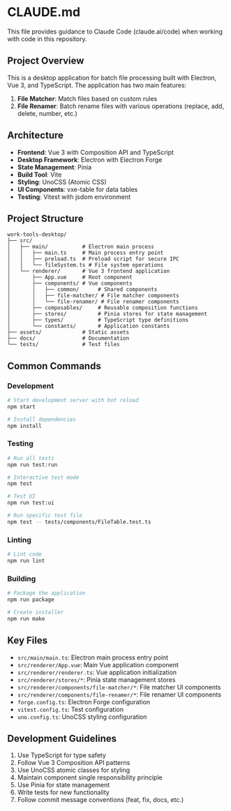 # CLAUDE.md

This file provides guidance to Claude Code (claude.ai/code) when working with code in this repository.

## Project Overview

This is a desktop application for batch file processing built with Electron, Vue 3, and TypeScript. The application has two main features:

1. **File Matcher**: Match files based on custom rules
2. **File Renamer**: Batch rename files with various operations (replace, add, delete, number, etc.)

## Architecture

- **Frontend**: Vue 3 with Composition API and TypeScript
- **Desktop Framework**: Electron with Electron Forge
- **State Management**: Pinia
- **Build Tool**: Vite
- **Styling**: UnoCSS (Atomic CSS)
- **UI Components**: vxe-table for data tables
- **Testing**: Vitest with jsdom environment

## Project Structure

```
work-tools-desktop/
├── src/
│   ├── main/           # Electron main process
│   │   ├── main.ts     # Main process entry point
│   │   ├── preload.ts  # Preload script for secure IPC
│   │   └── fileSystem.ts # File system operations
│   └── renderer/       # Vue 3 frontend application
│       ├── App.vue     # Root component
│       ├── components/ # Vue components
│       │   ├── common/      # Shared components
│       │   ├── file-matcher/ # File matcher components
│       │   └── file-renamer/ # File renamer components
│       ├── composables/     # Reusable composition functions
│       ├── stores/          # Pinia stores for state management
│       ├── types/           # TypeScript type definitions
│       └── constants/       # Application constants
├── assets/             # Static assets
├── docs/               # Documentation
└── tests/              # Test files
```

## Common Commands

### Development
```bash
# Start development server with hot reload
npm start

# Install dependencies
npm install
```

### Testing
```bash
# Run all tests
npm run test:run

# Interactive test mode
npm test

# Test UI
npm run test:ui

# Run specific test file
npm test -- tests/components/FileTable.test.ts
```

### Linting
```bash
# Lint code
npm run lint
```

### Building
```bash
# Package the application
npm run package

# Create installer
npm run make
```

## Key Files

- `src/main/main.ts`: Electron main process entry point
- `src/renderer/App.vue`: Main Vue application component
- `src/renderer/renderer.ts`: Vue application initialization
- `src/renderer/stores/*`: Pinia state management stores
- `src/renderer/components/file-matcher/*`: File matcher UI components
- `src/renderer/components/file-renamer/*`: File renamer UI components
- `forge.config.ts`: Electron Forge configuration
- `vitest.config.ts`: Test configuration
- `uno.config.ts`: UnoCSS styling configuration

## Development Guidelines

1. Use TypeScript for type safety
2. Follow Vue 3 Composition API patterns
3. Use UnoCSS atomic classes for styling
4. Maintain component single responsibility principle
5. Use Pinia for state management
6. Write tests for new functionality
7. Follow commit message conventions (feat, fix, docs, etc.)